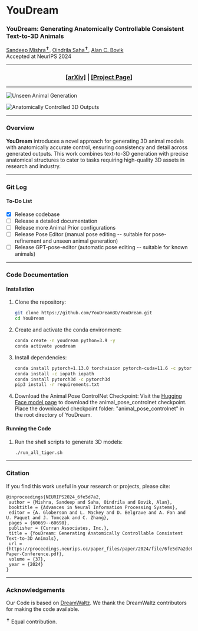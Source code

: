 # YouDream

### YouDream: Generating Anatomically Controllable Consistent Text-to-3D Animals  
[Sandeep Mishra<sup>✝︎</sup>](https://sandeep-sm.github.io/), [Oindrila Saha<sup>✝︎</sup>](http://oindrilasaha.github.io), [Alan C. Bovik](https://www.ece.utexas.edu/people/faculty/alan-bovik)  
Accepted at NeurIPS 2024

---

<h3 align="center">
  <a href="https://arxiv.org/abs/2406.16273v1">[arXiv]</a> |
  <a href="https://youdream3d.github.io">[Project Page]</a>
</h3>

---

![Unseen Animal Generation](https://github.com/YouDream3D/YouDream/blob/main/assets/unseen-animals.gif)

![Anatomically Controlled 3D Outputs](https://github.com/YouDream3D/YouDream/blob/main/assets/seen-animals.gif)

---

### Overview
**YouDream** introduces a novel approach for generating 3D animal models with anatomically accurate control, ensuring consistency and detail across generated outputs. This work combines text-to-3D generation with precise anatomical structures to cater to tasks requiring high-quality 3D assets in research and industry.

---

### Git Log
#### To-Do List
- [x] Release codebase
- [ ] Release a detailed documentation
- [ ] Release more Animal Prior configurations
- [ ] Release Pose Editor (manual pose editing -- suitable for pose-refinement and unseen animal generation)
- [ ] Release GPT-pose-editor (automatic pose editing -- suitable for known animals)

---

### Code Documentation
#### Installation
1. Clone the repository:
   ```bash
   git clone https://github.com/YouDream3D/YouDream.git
   cd YouDream
   ```
2. Create and activate the conda environment:
   ```bash
   conda create -n youdream python=3.9 -y
   conda activate youdream
   ```
3. Install dependencies:
   ```bash
   conda install pytorch=1.13.0 torchvision pytorch-cuda=11.6 -c pytorch -c nvidia
   conda install -c iopath iopath
   conda install pytorch3d -c pytorch3d
   pip3 install -r requirements.txt
   ```
4. Download the Animal Pose ControlNet Checkpoint:
   Visit the [Hugging Face model page](https://huggingface.co/battleMaster/animal_pose_controlnet) to download the animal_pose_controlnet checkpoint.
   Place the downloaded checkpoint folder: "animal_pose_controlnet"  in the root directory of YouDream.

#### Running the Code
1. Run the shell scripts to generate 3D models:
   ```bash
   ./run_all_tiger.sh 
   ```

---

### Citation
If you find this work useful in your research or projects, please cite:
```
@inproceedings{NEURIPS2024_6fe5d7a2,
 author = {Mishra, Sandeep and Saha, Oindrila and Bovik, Alan},
 booktitle = {Advances in Neural Information Processing Systems},
 editor = {A. Globerson and L. Mackey and D. Belgrave and A. Fan and U. Paquet and J. Tomczak and C. Zhang},
 pages = {60669--60698},
 publisher = {Curran Associates, Inc.},
 title = {YouDream: Generating Anatomically Controllable Consistent Text-to-3D Animals},
 url = {https://proceedings.neurips.cc/paper_files/paper/2024/file/6fe5d7a2de090168917425fe89a6c1b8-Paper-Conference.pdf},
 volume = {37},
 year = {2024}
}
```
---

### Acknowledgements
Our Code is based on [DreamWaltz](https://github.com/IDEA-Research/DreamWaltz). We thank the DreamWaltz contributors for making the code available.

<sup>✝︎</sup> Equal contribution.

